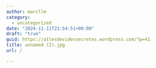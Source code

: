 ```yaml
---
author: marcllm
category:
  - uncategorized
date: "2024-11-11T21:54:51+00:00"
draft: "true"
guid: https://atlesdevidessecretes.wordpress.com/?p=41
title: unnamed (2).jpg
url: /

---
```


